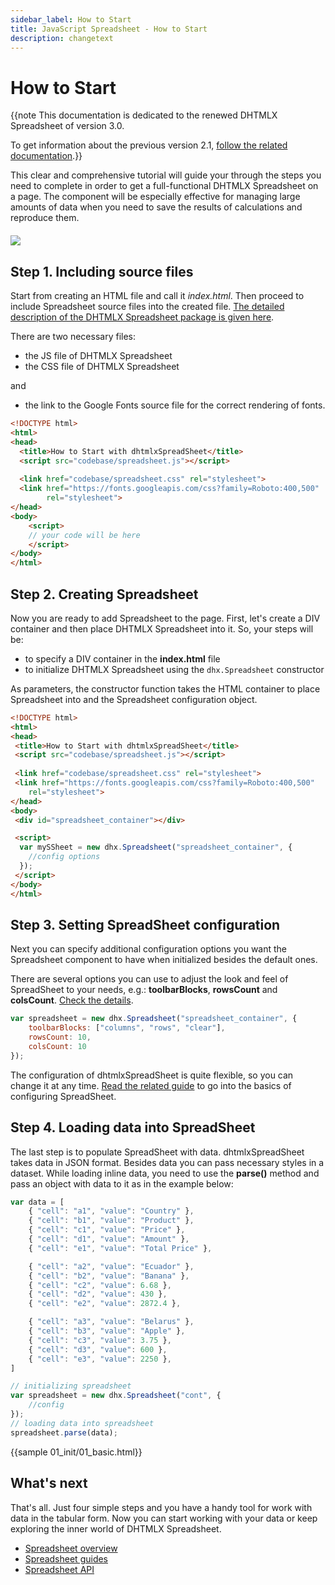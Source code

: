 ```yaml
---
sidebar_label: How to Start
title: JavaScript Spreadsheet - How to Start
description: changetext
---
```


# How to Start

{{note This documentation is dedicated to the renewed DHTMLX Spreadsheet of version 3.0.

To get information about the previous version 2.1, [follow the related documentation](https://docs.dhtmlx.com/spreadsheet__index.html).}}

This clear and comprehensive tutorial will guide your through the steps you need to complete in order to get a full-functional DHTMLX Spreadsheet on a page. The component will be especially effective for managing large amounts of data when you need to save the results of calculations and reproduce them.

<img style="margin: 20px auto; display: block;" src="spreadsheet_init.png">

## Step 1. Including source files

Start from creating an HTML file and call it *index.html*. Then proceed to include Spreadsheet source files into the created file. [The detailed description of the DHTMLX Spreadsheet package is given here](initialization.md#including-source-files).

There are two necessary files:

- the JS file of DHTMLX Spreadsheet
- the CSS file of DHTMLX Spreadsheet

and

- the link to the Google Fonts source file for the correct rendering of fonts.

~~~html title="index.html"
<!DOCTYPE html>
<html>
<head>
  <title>How to Start with dhtmlxSpreadSheet</title>
  <script src="codebase/spreadsheet.js"></script>   
  
  <link href="codebase/spreadsheet.css" rel="stylesheet"> 
  <link href="https://fonts.googleapis.com/css?family=Roboto:400,500" 
  		rel="stylesheet">
</head>
<body>
	<script>
    // your code will be here
    </script>
</body>
</html>
~~~

## Step 2. Creating Spreadsheet

Now you are ready to add Spreadsheet to the page. First, let's create a DIV container and then place DHTMLX Spreadsheet into it. So, your steps will be:

- to specify a DIV container in the **index.html** file
- to initialize DHTMLX Spreadsheet using the `dhx.Spreadsheet` constructor

As parameters, the constructor function takes the HTML container to place Spreadsheet into and the Spreadsheet configuration object.

~~~html title="index.html"
<!DOCTYPE html>
<html>
<head>
 <title>How to Start with dhtmlxSpreadSheet</title>
 <script src="codebase/spreadsheet.js"></script>   
   
 <link href="codebase/spreadsheet.css" rel="stylesheet">  
 <link href="https://fonts.googleapis.com/css?family=Roboto:400,500" 
  	rel="stylesheet">
</head>
<body>
 <div id="spreadsheet_container"></div>

 <script>
  var mySSheet = new dhx.Spreadsheet("spreadsheet_container", {
    //config options
  });
 </script>
</body>
</html>
~~~

## Step 3. Setting SpreadSheet configuration

Next you can specify additional configuration options you want the Spreadsheet component to have when initialized besides the default ones.

There are several options you can use to adjust the look and feel of SpreadSheet to your needs, e.g.: **toolbarBlocks**, **rowsCount** and **colsCount**. [Check the details](configuration.md).

~~~js
var spreadsheet = new dhx.Spreadsheet("spreadsheet_container", {
	toolbarBlocks: ["columns", "rows", "clear"],
	rowsCount: 10,
	colsCount: 10
});
~~~

The configuration of dhtmlxSpreadSheet is quite flexible, so you can change it at any time. [Read the related guide](configuration.md) to go into the basics of configuring SpreadSheet.

## Step 4. Loading data into SpreadSheet

The last step is to populate SpreadSheet with data. dhtmlxSpreadSheet takes data in JSON format. Besides data you can pass necessary styles in a dataset. While loading inline data, you need to use the **parse()** method and pass an object with data to it as in the example below:

~~~js title="data.json"
var data = [
	{ "cell": "a1", "value": "Country" },
	{ "cell": "b1", "value": "Product" },
	{ "cell": "c1", "value": "Price" },
	{ "cell": "d1", "value": "Amount" },
	{ "cell": "e1", "value": "Total Price" },

	{ "cell": "a2", "value": "Ecuador" },
	{ "cell": "b2", "value": "Banana" },
	{ "cell": "c2", "value": 6.68 },
	{ "cell": "d2", "value": 430 },
	{ "cell": "e2", "value": 2872.4 },

	{ "cell": "a3", "value": "Belarus" },
	{ "cell": "b3", "value": "Apple" },
	{ "cell": "c3", "value": 3.75 },
	{ "cell": "d3", "value": 600 },
	{ "cell": "e3", "value": 2250 },
]

// initializing spreadsheet
var spreadsheet = new dhx.Spreadsheet("cont", {
    //config
});
// loading data into spreadsheet
spreadsheet.parse(data);
~~~

{{sample 01_init/01_basic.html}}

## What's next

That's all. Just four simple steps and you have a handy tool for work with data in the tabular form. Now you can start working with your data or keep exploring the inner world of DHTMLX Spreadsheet.

- [Spreadsheet overview](index.md)
- [Spreadsheet guides](guides.md)
- [Spreadsheet API](api/api_overview.md)

